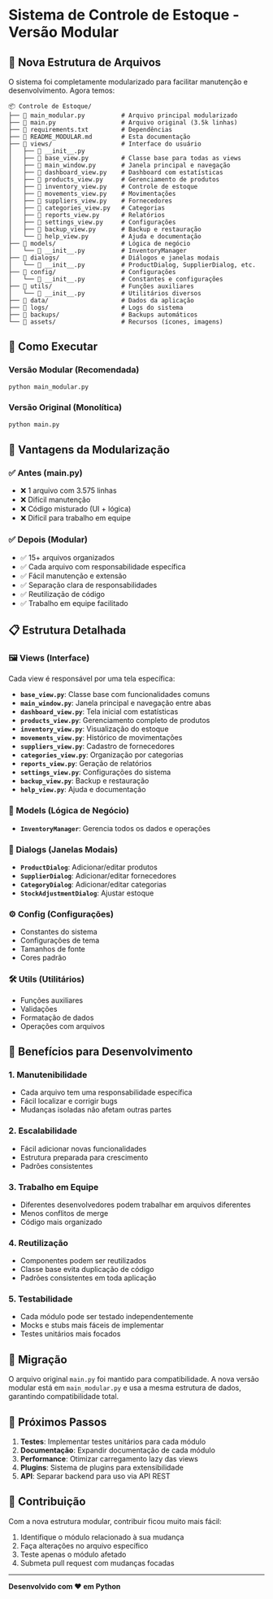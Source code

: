 # Sistema de Controle de Estoque - Versão Modular

## 📁 Nova Estrutura de Arquivos

O sistema foi completamente modularizado para facilitar manutenção e desenvolvimento. Agora temos:

```
📦 Controle de Estoque/
├── 📄 main_modular.py          # Arquivo principal modularizado
├── 📄 main.py                  # Arquivo original (3.5k linhas)
├── 📄 requirements.txt         # Dependências
├── 📄 README_MODULAR.md        # Esta documentação
├── 📁 views/                   # Interface do usuário
│   ├── 📄 __init__.py
│   ├── 📄 base_view.py         # Classe base para todas as views
│   ├── 📄 main_window.py       # Janela principal e navegação
│   ├── 📄 dashboard_view.py    # Dashboard com estatísticas
│   ├── 📄 products_view.py     # Gerenciamento de produtos
│   ├── 📄 inventory_view.py    # Controle de estoque
│   ├── 📄 movements_view.py    # Movimentações
│   ├── 📄 suppliers_view.py    # Fornecedores
│   ├── 📄 categories_view.py   # Categorias
│   ├── 📄 reports_view.py      # Relatórios
│   ├── 📄 settings_view.py     # Configurações
│   ├── 📄 backup_view.py       # Backup e restauração
│   └── 📄 help_view.py         # Ajuda e documentação
├── 📁 models/                  # Lógica de negócio
│   └── 📄 __init__.py          # InventoryManager
├── 📁 dialogs/                 # Diálogos e janelas modais
│   └── 📄 __init__.py          # ProductDialog, SupplierDialog, etc.
├── 📁 config/                  # Configurações
│   └── 📄 __init__.py          # Constantes e configurações
├── 📁 utils/                   # Funções auxiliares
│   └── 📄 __init__.py          # Utilitários diversos
├── 📁 data/                    # Dados da aplicação
├── 📁 logs/                    # Logs do sistema
├── 📁 backups/                 # Backups automáticos
└── 📁 assets/                  # Recursos (ícones, imagens)
```

## 🚀 Como Executar

### Versão Modular (Recomendada)
```bash
python main_modular.py
```

### Versão Original (Monolítica)
```bash
python main.py
```

## 🔧 Vantagens da Modularização

### ✅ Antes (main.py)
- ❌ 1 arquivo com 3.575 linhas
- ❌ Difícil manutenção
- ❌ Código misturado (UI + lógica)
- ❌ Difícil para trabalho em equipe

### ✅ Depois (Modular)
- ✅ 15+ arquivos organizados
- ✅ Cada arquivo com responsabilidade específica
- ✅ Fácil manutenção e extensão
- ✅ Separação clara de responsabilidades
- ✅ Reutilização de código
- ✅ Trabalho em equipe facilitado

## 📋 Estrutura Detalhada

### 🖼️ Views (Interface)
Cada view é responsável por uma tela específica:

- **`base_view.py`**: Classe base com funcionalidades comuns
- **`main_window.py`**: Janela principal e navegação entre abas
- **`dashboard_view.py`**: Tela inicial com estatísticas
- **`products_view.py`**: Gerenciamento completo de produtos
- **`inventory_view.py`**: Visualização do estoque
- **`movements_view.py`**: Histórico de movimentações
- **`suppliers_view.py`**: Cadastro de fornecedores
- **`categories_view.py`**: Organização por categorias
- **`reports_view.py`**: Geração de relatórios
- **`settings_view.py`**: Configurações do sistema
- **`backup_view.py`**: Backup e restauração
- **`help_view.py`**: Ajuda e documentação

### 🧠 Models (Lógica de Negócio)
- **`InventoryManager`**: Gerencia todos os dados e operações

### 💬 Dialogs (Janelas Modais)
- **`ProductDialog`**: Adicionar/editar produtos
- **`SupplierDialog`**: Adicionar/editar fornecedores
- **`CategoryDialog`**: Adicionar/editar categorias
- **`StockAdjustmentDialog`**: Ajustar estoque

### ⚙️ Config (Configurações)
- Constantes do sistema
- Configurações de tema
- Tamanhos de fonte
- Cores padrão

### 🛠️ Utils (Utilitários)
- Funções auxiliares
- Validações
- Formatação de dados
- Operações com arquivos

## 🎯 Benefícios para Desenvolvimento

### 1. **Manutenibilidade**
- Cada arquivo tem uma responsabilidade específica
- Fácil localizar e corrigir bugs
- Mudanças isoladas não afetam outras partes

### 2. **Escalabilidade**
- Fácil adicionar novas funcionalidades
- Estrutura preparada para crescimento
- Padrões consistentes

### 3. **Trabalho em Equipe**
- Diferentes desenvolvedores podem trabalhar em arquivos diferentes
- Menos conflitos de merge
- Código mais organizado

### 4. **Reutilização**
- Componentes podem ser reutilizados
- Classe base evita duplicação de código
- Padrões consistentes em toda aplicação

### 5. **Testabilidade**
- Cada módulo pode ser testado independentemente
- Mocks e stubs mais fáceis de implementar
- Testes unitários mais focados

## 🔄 Migração

O arquivo original `main.py` foi mantido para compatibilidade. A nova versão modular está em `main_modular.py` e usa a mesma estrutura de dados, garantindo compatibilidade total.

## 📝 Próximos Passos

1. **Testes**: Implementar testes unitários para cada módulo
2. **Documentação**: Expandir documentação de cada módulo
3. **Performance**: Otimizar carregamento lazy das views
4. **Plugins**: Sistema de plugins para extensibilidade
5. **API**: Separar backend para uso via API REST

## 🤝 Contribuição

Com a nova estrutura modular, contribuir ficou muito mais fácil:

1. Identifique o módulo relacionado à sua mudança
2. Faça alterações no arquivo específico
3. Teste apenas o módulo afetado
4. Submeta pull request com mudanças focadas

---

**Desenvolvido com ❤️ em Python** 